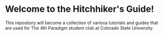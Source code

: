# Welcome to the Hitchhiker's Guide!

This repository will become a collection of various tutorials and guides that are used for The 4th Paradigm student club at Colorado State University.
